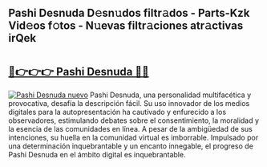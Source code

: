 ## Pashi Desnuda D𝚎sn𝚞dos filtr𝚊dos - Parts-Kzk Vid𝚎os f𝚘tos - N𝚞evas filtr𝚊ciones atr𝚊ctivas irQek

# <h2><a href="http://mbb388.tromn.icu/?c=Pashi+Desnuda">🔗👉👉👉 Pashi Desnuda 🔗🔗</a></h2>

[![Pashi Desnuda nuevo](https://i.imgur.com/pEAQMta.gif)](http://mbb388.tromn.icu/?c=Pashi+Desnuda)
Pashi Desnuda, una personalidad multifacética y provocativa, desafía la descripción fácil. Su uso innovador de los medios digitales para la autopresentación ha cautivado y enfurecido a los observadores, estimulando debates sobre el consentimiento, la moralidad y la esencia de las comunidades en línea. A pesar de la ambigüedad de sus intenciones, su huella en la comunidad virtual es imborrable. Impulsado por una determinación inquebrantable y un encanto innegable, el progreso de Pashi Desnuda en el ámbito digital es inquebrantable.
